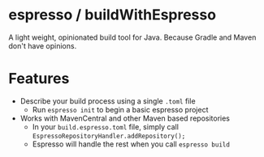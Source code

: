 # espresso / buildWithEspresso
A light weight, opinionated build tool for Java. Because Gradle and Maven don't have opinions.

# Features
* Describe your build process using a single `.toml` file
  * Run `espresso init` to begin a basic espresso project
* Works with MavenCentral and other Maven based repositories
  * In your `build.espresso.toml` file, simply call `EspressoRepositoryHandler.addRepository();`
  * Espresso will handle the rest when you call `espresso build`